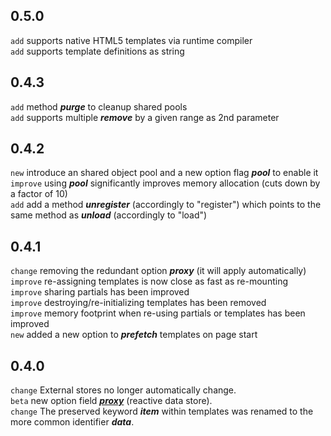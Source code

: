 ## 0.5.0
`add` supports native HTML5 templates via runtime compiler<br>
`add` supports template definitions as string<br>

## 0.4.3
`add` method ___purge___ to cleanup shared pools<br>
`add` supports multiple ___remove___ by a given range as 2nd parameter<br>

## 0.4.2
`new` introduce an shared object pool and a new option flag ___pool___ to enable it<br>
`improve` using ___pool___ significantly improves memory allocation (cuts down by a factor of 10)<br>
`add` add a method ___unregister___ (accordingly to "register") which points to the same method as ___unload___ (accordingly to "load")<br>

## 0.4.1
`change` removing the redundant option ___proxy___ (it will apply automatically)<br>
`improve` re-assigning templates is now close as fast as re-mounting<br>
`improve` sharing partials has been improved<br>
`improve` destroying/re-initializing templates has been removed<br>
`improve` memory footprint when re-using partials or templates has been improved<br>
`new` added a new option to ___prefetch___ templates on page start

## 0.4.0
`change` External stores no longer automatically change.<br>
`beta` new option field ___<a href="#proxy">proxy</a>___ (reactive data store).<br>
`change` The preserved keyword ___item___ within templates was renamed to the more common identifier ___data___.<br>
